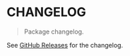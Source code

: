 # CHANGELOG

> Package changelog.

See [GitHub Releases](https://github.com/stdlib-js/string-base-ends-with/releases) for the changelog.